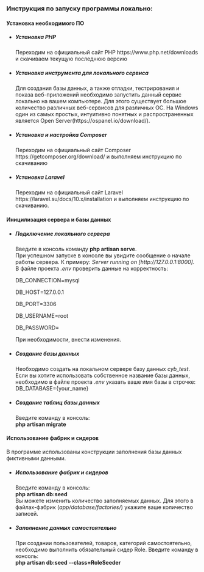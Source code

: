 <h3>Инструкция по запуску программы локально:</h3>  

<h4>Установка необходимого ПО</h4>
<ul>
    <li><h5>Установка PHP</h5>
        <p> 
            Переходим на официальный сайт PHP <a>https://www.php.net/downloads</a> 
            и скачиваем текущую последнюю версию 
        </p>
    </li>
    <li><h5>Установка инструмента для локального сервиса</h5>
        <p> 
            Для создания базы данных, а также отладки, тестрирования и показа веб-приложений 
            необходимо запустить данный сервис локально на вашем компьютере. Для этого существует большое количество
            различных веб-сервисов для различных ОС. На Windows один из самых простых, интуитивно понятных и распространенных
            является Open Server(<a>https://ospanel.io/download/</a>).
        </p>
    </li>
    <li><h5>Установка и настройка Composer</h5>
        <p> 
            Переходим на официальный сайт Composer <a>https://getcomposer.org/download/</a> и выполняем инструкцию по скачиванию
        </p>
    </li>
    <li><h5>Установка Laravel</h5>
        <p> 
            Переходим на официальный сайт Laravel <a>https://laravel.su/docs/10.x/installation</a> и выполняем инструкцию 
            по скачиванию.
        </p>
    </li>
</ul>

<h4>Иницилизация сервера и базы данных</h4>
<ul>
    <li><h5>Подключение локального сервера</h5>
    <p>
        Введите в консоль команду <b>php artisan serve</b>.<br>
        При успешном запуске в консоле вы увидите сообщение о начале работы сервера.
        К примеру: <i> Server running on [http://127.0.0.1:8000].</i>
        В файле проекта <i>.env</i> проверить данные на корректность:
        <p>DB_CONNECTION=mysql</p>
        <p>DB_HOST=127.0.0.1</p>
        <p>DB_PORT=3306</p>
        <p>DB_USERNAME=root</p>
        <p>DB_PASSWORD=</p>
        При необходимости, внести изменения.
    </p>
    </li>
    <li><h5>Создание базы данных</h5>
        <p> 
            Необходимо создать на локальном сервере базу данных <i>cyb_test</i>.
            Если вы хотите использовать собственное название базы данных, необходимо в файле проекта <i>.env</i> указать
            ваше имя базы в строчке: DB_DATABASE={your_name}
        </p>    
    </li>
    <li><h5>Создание таблиц базы данных</h5>
        <p> 
            Введите команду в консоль:<br>
            <b>php artisan migrate</b>
        </p>    
    </li>
</ul>

<h4>Использование фабрик и сидеров</h4>
    <p> 
        В программе использованы конструкции заполнения базы данных фиктивными данными.
    </p>
<ul>
    <li><h5>Использование фабрик и сидеров</h5>
        <p> 
            Введите команду в консоль:<br>
            <b>php artisan db:seed</b><br>
            Вы можете изменить количество заполняемых данных.
            Для этого в файлах-фабрик (<i>app/database/factories/</i>) укажите ваше количество записей.
        </p>
    </li>
    <li><h5>Заполнение данных самостоятельно</h5>
        <p> 
            При создании пользователей, товаров, категорий самостоятельно, необходимо выполнить обязательный сидер Role.
            Введите команду в консоль:<br>
            <b>php artisan db:seed --class=RoleSeeder</b><br>
        </p>
    </li>
</ul>




